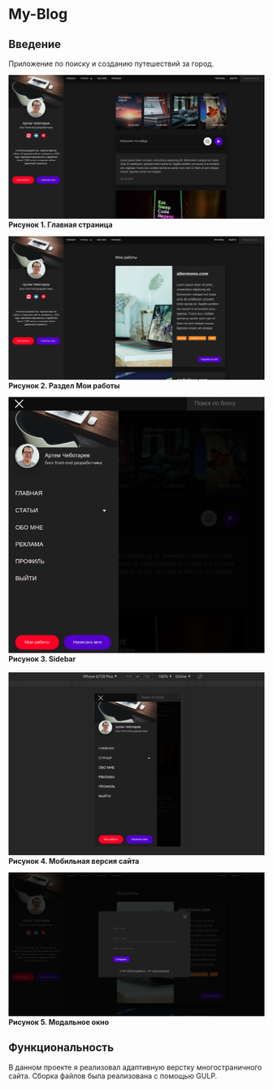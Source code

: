 # My-Blog

## Введение
Приложение по поиску и созданию путешествий за город.

![](3.png)
<br>
**Рисунок 1. Главная страница**
<br>


![](1.png)
<br>
**Рисунок 2. Раздел Мои работы**
<br>


![](4.png)
<br>
**Рисунок 3. Sidebar**
<br>

![](5.png)
<br>
**Рисунок 4. Мобильная версия сайта**
<br>


![](2.png)
<br>
**Рисунок 5. Модальное окно**
<br>

## Функциональность
В данном проекте я реализовал адаптивную верстку многостраничного сайта. Сборка файлов была реализована с помощью GULP.
